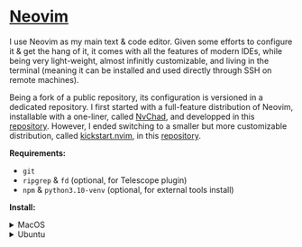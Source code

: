 # [Neovim](https://neovim.io/)

I use Neovim as my main text & code editor. Given some efforts to configure it & get the hang of it,
it comes with all the features of modern IDEs, while being very light-weight, almost infinitly
customizable, and living in the terminal (meaning it can be installed and used directly through SSH
on remote machines).

Being a fork of a public repository, its configuration is versioned in a dedicated repository. I
first started with a full-feature distribution of Neovim, installable with a one-liner, called
[NvChad](https://nvchad.com/), and developped in this
[repository](https://github.com/clementjumel/NvChad). However, I ended switching to a smaller but
more customizable distribution, called [kickstart.nvim](https://github.com/nvim-lua/kickstart.nvim),
in this [repository](https://github.com/clementjumel/kickstart.nvim).

**Requirements:**

- `git`
- `ripgrep` & `fd` (optional, for Telescope plugin)
- `npm` & `python3.10-venv` (optional, for external tools install)

**Install:**

<details>
<summary>MacOS</summary>

```shell
brew install neovim

git clone --depth=1 https://github.com/clementjumel/kickstart.nvim ~/.config/nvim
# optionally, to install plugins & external tools from the command line:
nvim "+Lazy install" +MasonInstallAll +qall
# or to do so within Neovim, run `:MasonInstallAll`
```

</details>
<details>
<summary>Ubuntu</summary>

```shell
apt install software-properties-common
add-apt-repository ppa:neovim-ppa/unstable
apt update
apt install neovim
git clone --depth=1 https://github.com/clementjumel/kickstart.nvim ~/.config/nvim
# optionally, to install plugins & external tools from the command line:
nvim "+Lazy install" +MasonInstallAll +qall
# or to do so within Neovim, run `:MasonInstallAll`
```

</details>
